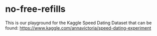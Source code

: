 # no-free-refills
This is our playground for the Kaggle Speed Dating Dataset that can be found:
https://www.kaggle.com/annavictoria/speed-dating-experiment
